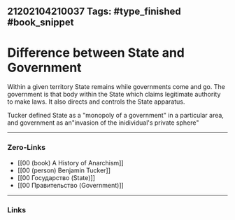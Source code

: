 21202104210037
Tags: #type_finished #book_snippet  
---
# Difference between State and Government

Within a given territory State remains while governments come and go.
The government is that body within the State which claims legitimate authority to make laws. It also directs and controls the State apparatus.

Tucker defined State as a "monopoly of a government" in a particular area, and government as an"invasion of  the inidividual's private sphere"

---
### Zero-Links
- [[00 (book) A History of Anarchism]]
- [[00 (person) Benjamin Tucker]]
- [[00 Государство (State)]]
- [[00 Правительство (Government)]]
---
### Links